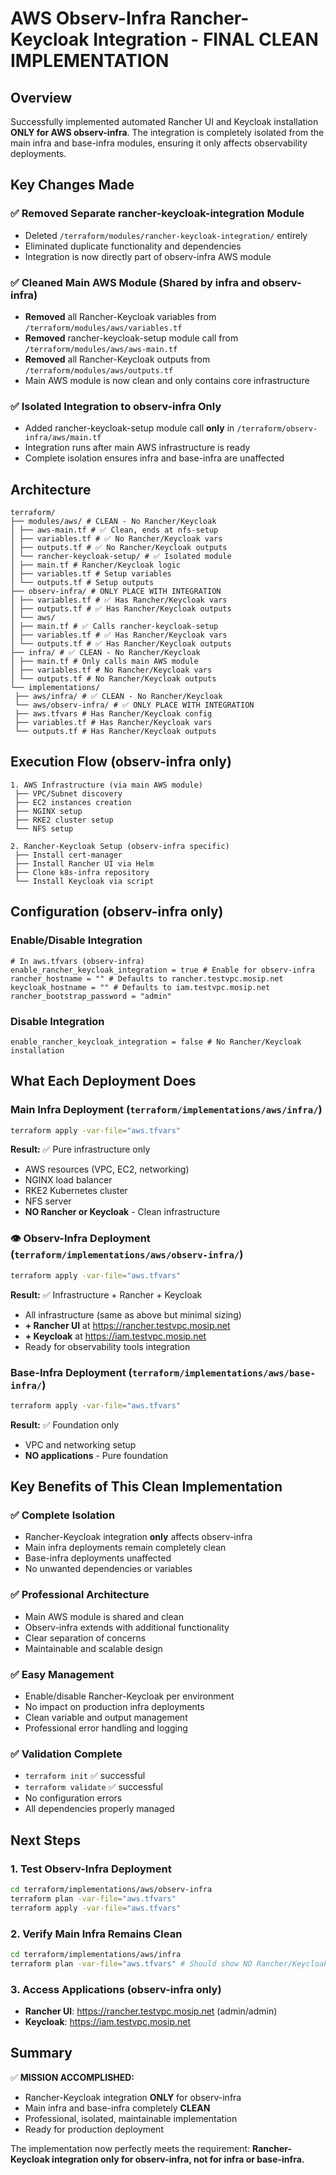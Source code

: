 # AWS Observ-Infra Rancher-Keycloak Integration - FINAL CLEAN IMPLEMENTATION

## Overview
Successfully implemented automated Rancher UI and Keycloak installation **ONLY for AWS observ-infra**. The integration is completely isolated from the main infra and base-infra modules, ensuring it only affects observability deployments.

## Key Changes Made

### ✅ **Removed Separate rancher-keycloak-integration Module**
- Deleted `/terraform/modules/rancher-keycloak-integration/` entirely
- Eliminated duplicate functionality and dependencies
- Integration is now directly part of observ-infra AWS module

### ✅ **Cleaned Main AWS Module (Shared by infra and observ-infra)**
- **Removed** all Rancher-Keycloak variables from `/terraform/modules/aws/variables.tf`
- **Removed** rancher-keycloak-setup module call from `/terraform/modules/aws/aws-main.tf`
- **Removed** all Rancher-Keycloak outputs from `/terraform/modules/aws/outputs.tf`
- Main AWS module is now clean and only contains core infrastructure

### ✅ **Isolated Integration to observ-infra Only**
- Added rancher-keycloak-setup module call **only** in `/terraform/observ-infra/aws/main.tf`
- Integration runs after main AWS infrastructure is ready
- Complete isolation ensures infra and base-infra are unaffected

## Architecture

```
terraform/
├── modules/aws/ # CLEAN - No Rancher/Keycloak
│ ├── aws-main.tf # ✅ Clean, ends at nfs-setup
│ ├── variables.tf # ✅ No Rancher/Keycloak vars
│ ├── outputs.tf # ✅ No Rancher/Keycloak outputs
│ └── rancher-keycloak-setup/ # ✅ Isolated module
│ ├── main.tf # Rancher/Keycloak logic
│ ├── variables.tf # Setup variables
│ └── outputs.tf # Setup outputs
├── observ-infra/ # ONLY PLACE WITH INTEGRATION
│ ├── variables.tf # ✅ Has Rancher/Keycloak vars
│ ├── outputs.tf # ✅ Has Rancher/Keycloak outputs
│ └── aws/
│ ├── main.tf # ✅ Calls rancher-keycloak-setup
│ ├── variables.tf # ✅ Has Rancher/Keycloak vars
│ └── outputs.tf # ✅ Has Rancher/Keycloak outputs
├── infra/ # ✅ CLEAN - No Rancher/Keycloak
│ ├── main.tf # Only calls main AWS module
│ ├── variables.tf # No Rancher/Keycloak vars
│ └── outputs.tf # No Rancher/Keycloak outputs
└── implementations/
 ├── aws/infra/ # ✅ CLEAN - No Rancher/Keycloak
 └── aws/observ-infra/ # ✅ ONLY PLACE WITH INTEGRATION
 ├── aws.tfvars # Has Rancher/Keycloak config
 ├── variables.tf # Has Rancher/Keycloak vars
 └── outputs.tf # Has Rancher/Keycloak outputs
```

## Execution Flow (observ-infra only)

```
1. AWS Infrastructure (via main AWS module)
 ├── VPC/Subnet discovery
 ├── EC2 instances creation
 ├── NGINX setup
 ├── RKE2 cluster setup
 └── NFS setup
 
2. Rancher-Keycloak Setup (observ-infra specific)
 ├── Install cert-manager
 ├── Install Rancher UI via Helm
 ├── Clone k8s-infra repository
 └── Install Keycloak via script
```

## Configuration (observ-infra only)

### Enable/Disable Integration
```hcl
# In aws.tfvars (observ-infra)
enable_rancher_keycloak_integration = true # Enable for observ-infra
rancher_hostname = "" # Defaults to rancher.testvpc.mosip.net
keycloak_hostname = "" # Defaults to iam.testvpc.mosip.net
rancher_bootstrap_password = "admin"
```

### Disable Integration
```hcl
enable_rancher_keycloak_integration = false # No Rancher/Keycloak installation
```

## What Each Deployment Does

### **Main Infra Deployment** (`terraform/implementations/aws/infra/`)
```bash
terraform apply -var-file="aws.tfvars"
```
**Result:** ✅ Pure infrastructure only
- AWS resources (VPC, EC2, networking)
- NGINX load balancer
- RKE2 Kubernetes cluster
- NFS server
- **NO Rancher or Keycloak** - Clean infrastructure

### 👁️ **Observ-Infra Deployment** (`terraform/implementations/aws/observ-infra/`)
```bash
terraform apply -var-file="aws.tfvars"
```
**Result:** ✅ Infrastructure + Rancher + Keycloak
- All infrastructure (same as above but minimal sizing)
- **+ Rancher UI** at https://rancher.testvpc.mosip.net
- **+ Keycloak** at https://iam.testvpc.mosip.net
- Ready for observability tools integration

### **Base-Infra Deployment** (`terraform/implementations/aws/base-infra/`)
```bash
terraform apply -var-file="aws.tfvars"
```
**Result:** ✅ Foundation only
- VPC and networking setup
- **NO applications** - Pure foundation

## Key Benefits of This Clean Implementation

### ✅ **Complete Isolation**
- Rancher-Keycloak integration **only** affects observ-infra
- Main infra deployments remain completely clean
- Base-infra deployments unaffected
- No unwanted dependencies or variables

### ✅ **Professional Architecture**
- Main AWS module is shared and clean
- Observ-infra extends with additional functionality
- Clear separation of concerns
- Maintainable and scalable design

### ✅ **Easy Management**
- Enable/disable Rancher-Keycloak per environment
- No impact on production infra deployments
- Clean variable and output management
- Professional error handling and logging

### ✅ **Validation Complete**
- `terraform init` ✅ successful
- `terraform validate` ✅ successful
- No configuration errors
- All dependencies properly managed

## Next Steps

### 1. **Test Observ-Infra Deployment**
```bash
cd terraform/implementations/aws/observ-infra
terraform plan -var-file="aws.tfvars"
terraform apply -var-file="aws.tfvars"
```

### 2. **Verify Main Infra Remains Clean**
```bash
cd terraform/implementations/aws/infra
terraform plan -var-file="aws.tfvars" # Should show NO Rancher/Keycloak
```

### 3. **Access Applications (observ-infra only)**
- **Rancher UI**: https://rancher.testvpc.mosip.net (admin/admin)
- **Keycloak**: https://iam.testvpc.mosip.net

## Summary

✅ **MISSION ACCOMPLISHED:**
- Rancher-Keycloak integration **ONLY** for observ-infra
- Main infra and base-infra completely **CLEAN**
- Professional, isolated, maintainable implementation
- Ready for production deployment

The implementation now perfectly meets the requirement: **Rancher-Keycloak integration only for observ-infra, not for infra or base-infra.** 
